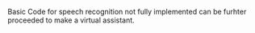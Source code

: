 Basic Code for speech recognition not fully implemented can be furhter proceeded to make a virtual assistant.
